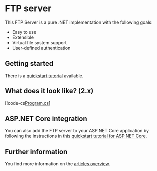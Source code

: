 # FTP server

This FTP Server is a pure .NET implementation with the following goals:

- Easy to use
- Extensible
- Virtual file system support
- User-defined authentication

## Getting started

There is a [quickstart tutorial](xref:quickstart) available.

## What does it look like? (2.x)

[!code-cs[Program.cs](code-snippets/quickstart/Program.cs#L17-L48 "Main program code")]

## ASP.NET Core integration

You can also add the FTP server to your ASP.NET Core application by
following the instructions in this [quickstart tutorial for ASP.NET Core](xref:quickstart-aspnetcore-host).

## Further information

You find more information on the [articles overview](articles/intro.md).
